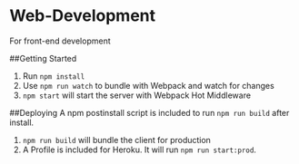 # Web-Development

For front-end development

##Getting Started

1. Run `npm install`
2. Use `npm run watch` to bundle with Webpack and watch for changes
3. `npm start` will start the server with Webpack Hot Middleware

##Deploying
A npm postinstall script is included to run `npm run build` after install.

1. `npm run build` will bundle the client for production
2. A Profile is included for Heroku. It will run `npm run start:prod`.
